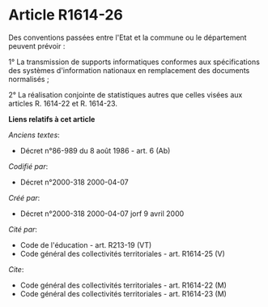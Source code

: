 # Article R1614-26

Des conventions passées entre l'Etat et la commune ou le département peuvent prévoir :

1° La transmission de supports informatiques conformes aux spécifications des systèmes d'information nationaux en
remplacement des documents normalisés ;

2° La réalisation conjointe de statistiques autres que celles visées aux articles R. 1614-22 et R. 1614-23.

**Liens relatifs à cet article**

_Anciens textes_:

  - Décret n°86-989 du 8 août 1986 - art. 6 (Ab)

_Codifié par_:

  - Décret n°2000-318 2000-04-07

_Créé par_:

  - Décret n°2000-318 2000-04-07 jorf 9 avril 2000

_Cité par_:

  - Code de l'éducation - art. R213-19 (VT)
  - Code général des collectivités territoriales - art. R1614-25 (V)

_Cite_:

  - Code général des collectivités territoriales - art. R1614-22 (M)
  - Code général des collectivités territoriales - art. R1614-23 (M)
